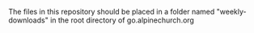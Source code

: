 The files in this repository should be placed in a folder named "weekly-downloads" in the root directory of go.alpinechurch.org